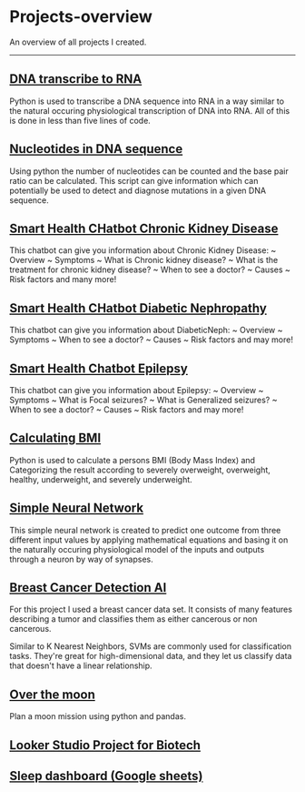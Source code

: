 # Projects-overview
An overview of all projects I created.
********************************************************************
## [DNA transcribe to RNA](https://github.com/ElodynPixel/DNA-transcribe-to-RNA)

Python is used to transcribe a DNA sequence into RNA in a way similar to the natural occuring physiological transcription of DNA into RNA. All of this is done in less than five lines of code.

## [Nucleotides in DNA sequence](https://github.com/ElodynPixel/Nucleotides-in-DNA-sequences)

Using python the number of nucleotides can be counted and the base pair ratio can be calculated. This script can give information which can potentially be used to detect and diagnose mutations in a given DNA sequence.

## [Smart Health CHatbot Chronic Kidney Disease ](https://github.com/ElodynPixel/SmartHealthChatBot-Chronic_Kidney_Disease)

This chatbot can give you information about Chronic Kidney Disease: ~ Overview ~ Symptoms ~ What is Chronic kidney disease? ~ What is the treatment for chronic kidney disease? ~ When to see a doctor? ~ Causes ~ Risk factors and many more!

## [Smart Health CHatbot Diabetic Nephropathy](https://github.com/ElodynPixel/SmartHealthChatBot-Diabetic_Nephropathy)

This chatbot can give you information about DiabeticNeph: ~ Overview ~ Symptoms ~ When to see a doctor? ~ Causes ~ Risk factors and may more!

## [Smart Health Chatbot Epilepsy](https://github.com/ElodynPixel/SmartHealthChatBot-Epilepsy)

This chatbot can give you information about Epilepsy: ~ Overview ~ Symptoms ~ What is Focal seizures? ~ What is Generalized seizures? ~ When to see a doctor? ~ Causes ~ Risk factors and may more!

## [Calculating BMI](https://github.com/ElodynPixel/Calculating-BMI)

Python is used to calculate a persons BMI (Body Mass Index) and Categorizing the result according to severely overweight, overweight, healthy, underweight, and severely underweight.

## [Simple Neural Network](https://github.com/ElodynPixel/Simple-Neural-Network)

This simple neural network is created to predict one outcome from three different input values by applying mathematical equations and basing it on the naturally occuring physiological model of the inputs and outputs through a neuron by way of synapses.

## [Breast Cancer Detection AI](https://github.com/ElodynPixel/Breast_Cancer_Detection-AI)

For this project I used a breast cancer data set. It consists of many features describing a tumor and classifies them as either cancerous or non cancerous.

Similar to K Nearest Neighbors, SVMs are commonly used for classification tasks. They're great for high-dimensional data, and they let us classify data that doesn't have a linear relationship.

## [Over the moon](https://github.com/ElodynPixel/over-the-moon)

Plan a moon mission using python and pandas.

## [Looker Studio Project for Biotech](https://github.com/ElodynPixel/Looker-Studio-project-for-biotech)
## [Sleep dashboard (Google sheets)](https://github.com/ElodynPixel/Sleep-dashboard-Google-sheets-) 
